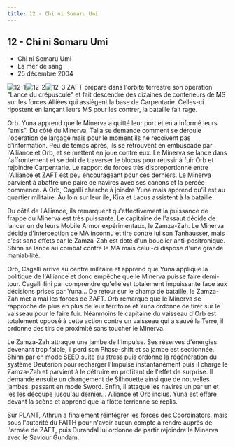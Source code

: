 ```yaml
---
title: 12 - Chi ni Somaru Umi
---
```


12 - Chi ni Somaru Umi
----------------------

* Chi ni Somaru Umi
* La mer de sang
* 25 décembre 2004


![12-1](/images/stories/saga/gundamseeddestiny/episodes/12-1.jpg)![12-2](/images/stories/saga/gundamseeddestiny/episodes/12-2.jpg)![12-3](/images/stories/saga/gundamseeddestiny/episodes/12-3.jpg)
ZAFT prépare dans l'orbite terrestre son opération "Lance du crépuscule" et fait descendre des dizaines de conteneurs de MS sur les forces Alliées qui assiègent la base de Carpentarie. Celles-ci ripostent en lançant leurs MS pour les contrer, la bataille fait rage.


Orb. Yuna apprend que le Minerva a quitté leur port et en a informé leurs "amis". Du côté du Minerva, Talia se demande comment se déroule l'opération de largage mais pour le moment ils ne reçoivent pas d'information. Peu de temps après, ils se retrouvent en embuscade par l'Alliance et Orb, et se mettent en joue contre eux. Le Minerva se lance dans l'affrontement et se doit de traverser le blocus pour réussir à fuir Orb et rejoindre Carpentarie. Le rapport de forces très disproportionné entre l'Alliance et ZAFT est peu encourageant pour ces derniers. Le Minerva parvient à abattre une paire de navires avec ses canons et la percée commence. A Orb, Cagalli cherche à joindre Yuna mais apprend qu'il est au quartier militaire. Au loin sur leur ile, Kira et Lacus assistent à la bataille.


Du côté de l'Alliance, ils remarquent qu'effectivement la puissance de frappe du Minerva est très puissante. Le capitaine de l'assaut décide de lancer un de leurs Mobile Armor expérimentaux, le Zamza-Zah. Le Minerva décide d'interception ce MA inconnu et tire contre lui son Tanhausser, mais c'est sans effets car le Zamza-Zah est doté d'un bouclier anti-positronique. Shinn se lance au combat contre le MA mais celui-ci dispose d'une grande maniabilité.


Orb, Cagalli arrive au centre militaire et apprend que Yuna applique la politique de l'Alliance et donc empêche que le Minerva puisse faire demi-tour. Cagalli fini par comprendre qu'elle est totalement impuissante face aux décisions prises par Yuna... De retour sur le champ de bataille, le Zamza-Zah met à mal les forces de ZAFT. Orb remarque que le Minerva se rapproche de plus en plus de leur territoire et Yuna ordonne de tirer sur le vaisseau pour le faire fuir. Néanmoins le capitaine du vaisseau d'Orb est totalement opposé à cette action contre un vaisseau qui a sauvé la Terre, il ordonne des tirs de proximité sans toucher le Minerva.


Le Zamza-Zah attraque une jambe de l'Impulse. Ses réserves d'énergies devenant trop faible, il perd son Phase-shift et sa jambe est sectionnée. Shinn par en mode SEED suite au stress puis ordonne la régénération du système Deuterion pour recharger l'Impulse instantanément puis il charge le Zamza-Zah et parvient à le détruire en profitant de l'effet de surprise. Il demande ensuite un changement de Silhouette ainsi que de nouvelles jambes, passant en mode Sword. Enfin, il attaque les navires un par un et les les découpe jusqu'au dernier... Alliance et Orb inclus. Yuna est effaré devant la scène et apprend que la flotte terrienne se replis.


Sur PLANT, Athrun a finalement réintégrer les forces des Coordinators, mais sous l'autorité du FAITH pour n'avoir aucun compte à rendre auprès de l'armée de ZAFT, puis Durandal lui ordonne de partir rejoindre le Minerva avec le Saviour Gundam.


